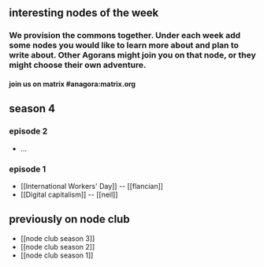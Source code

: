 ## interesting nodes of the week
### We provision the commons together.  Under each week add some nodes you would like to learn more about and plan to write about.  Other Agorans might join you on that node, or they might choose their own adventure.  
#### join us on matrix #anagora:matrix.org

## season 4

### episode 2

- ...

### episode 1

- [[International Workers' Day]] -- [[flancian]]
- [[Digital capitalism]] -- [[neil]]

## previously on node club

- [[node club season 3]]
- [[node club season 2]]
- [[node club season 1]]